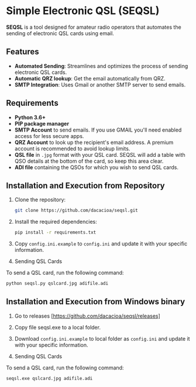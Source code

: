 # Simple Electronic QSL (SEQSL)

**SEQSL** is a tool designed for amateur radio operators that automates the sending of electronic QSL cards using email.

## Features

- **Automated Sending**: Streamlines and optimizes the process of sending electronic QSL cards.
- **Automatic QRZ lookup**: Get the email automatically from QRZ.
- **SMTP Integration**: Uses Gmail or another SMTP server to send emails.

## Requirements
 
- **Python 3.6+**
- **PIP package manager**
- **SMTP Account** to send emails. If you use GMAIL you'll need enabled access for less secure apps.
- **QRZ Account** to look up the recipient's email address. A premium account is recommended to avoid lookup limits.
- **QSL file** in `.jpg` format with your QSL card. SEQSL will add a table with QSO details at the bottom of the card, so keep this area clear.
- **ADI file** containing the QSOs for which you wish to send QSL cards.

## Installation and Execution from Repository

1. Clone the repository:

   ```bash
   git clone https://github.com/dacacioa/seqsl.git
   ```
   
2. Install the required dependencies:

   ```bash
   pip install -r requirements.txt
   ```
3. Copy `config.ini.example` to `config.ini` and update it with your specific information.

4. Sending QSL Cards

To send a QSL card, run the following command:

   ```bash
   python seqsl.py qslcard.jpg adifile.adi
   ```

## Installation and Execution from Windows binary

1. Go to releases [https://github.com/dacacioa/seqsl/releases]

2. Copy file seqsl.exe to a local folder.

3. Download `config.ini.example` to local folder as `config.ini` and update it with your specific information. 

4. Sending QSL Cards

To send a QSL card, run the following command:

   ```cmd
   seqsl.exe qslcard.jpg adifile.adi

